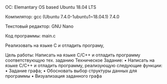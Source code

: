ОС: Elemantary OS based Ubuntu 18.04 LTS

Компилятор: gcc (Ubuntu 7.4.0-1ubuntu1~18.04.1) 7.4.0

Текстовый редактор: GNU Nano

Код программы: main.c

Реализовать на языке С и отладить програму,

Цель работы: Написать на языке С/C++ и отладить программу соответствующую тех.
заданию
Техническое Задание:
• Написать на языке С/C++ и отладить программу, реализующую
следующие функции:
• Задание графа;
• Обосновать выбор структуры данных для программы
• Визуализация заданного графа


